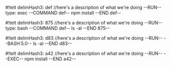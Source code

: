 
#!telt delimHash3: def
//here's a description of what we're doing
--RUN--
type: exec
--COMMAND def--
npm install
--END def--

#!telt delimHash3: 875
//here's a description of what we're doing
--RUN--
type: bash
--COMMAND def--
ls -al
--END 875--




#!telt delimHash3: d83
//here's a description of what we're doing
--RUN--
--BASH:5.0--
ls -al
--END d83--

#!telt delimHash3: a42
//here's a description of what we're doing
--RUN--
--EXEC--
npm install
--END a42--
